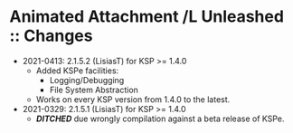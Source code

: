 # Animated Attachment /L Unleashed :: Changes

* 2021-0413: 2.1.5.2 (LisiasT) for KSP >= 1.4.0
	+ Added KSPe facilities:
		- Logging/Debugging
		- File System Abstraction
	+ Works on every KSP version from 1.4.0 to the latest.
* 2021-0329: 2.1.5.1 (LisiasT) for KSP >= 1.4.0
	+ ***DITCHED*** due wrongly compilation against a beta release of KSPe.

